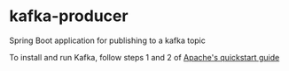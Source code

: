 # kafka-producer

Spring Boot application for publishing to a kafka topic

To install and run Kafka, follow steps 1 and 2 of [Apache's quickstart guide](https://kafka.apache.org/quickstart)
